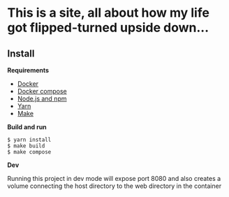 This is a site, all about how my life got flipped-turned upside down...
====

Install
----

**Requirements**

* [Docker](https://www.docker.com/get-started)
* [Docker compose](https://docs.docker.com/compose/install)
* [Node.js and npm](https://nodejs.org/en/)
* [Yarn](https://yarnpkg.com/en/docs/install)
* [Make](https://en.wikipedia.org/wiki/Make_(software))

**Build and run**

```
$ yarn install
$ make build
$ make compose
```

**Dev**

Running this project in dev mode will expose port 8080 
and also creates a volume connecting the host directory
to the web directory in the container

